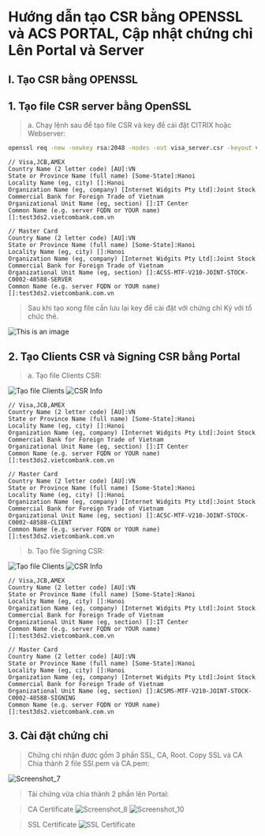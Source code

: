 # Hướng dẫn tạo CSR bằng OPENSSL và ACS PORTAL, Cập nhật chứng chỉ Lên Portal và Server

## I. Tạo CSR bằng OPENSSL

## 1. Tạo file CSR server bằng OpenSSL

> a. Chạy lệnh sau để tạo file CSR và key để cài đặt CITRIX hoặc Webserver:

```bash
openssl req -new -newkey rsa:2048 -nodes -out visa_server.csr -keyout visa_server.key
```

```notes
// Visa,JCB,AMEX
Country Name (2 letter code) [AU]:VN
State or Province Name (full name) [Some-State]:Hanoi
Locality Name (eg, city) []:Hanoi
Organization Name (eg, company) [Internet Widgits Pty Ltd]:Joint Stock Commercial Bank for Foreign Trade of Vietnam
Organizational Unit Name (eg, section) []:IT Center
Common Name (e.g. server FQDN or YOUR name) []:test3ds2.vietcombank.com.vn

// Master Card
Country Name (2 letter code) [AU]:VN
State or Province Name (full name) [Some-State]:Hanoi
Locality Name (eg, city) []:Hanoi
Organization Name (eg, company) [Internet Widgits Pty Ltd]:Joint Stock Commercial Bank for Foreign Trade of Vietnam
Organizational Unit Name (eg, section) []:ACSS-MTF-V210-JOINT-STOCK-C0002-48588-SERVER
Common Name (e.g. server FQDN or YOUR name) []:test3ds2.vietcombank.com.vn
```

> Sau khi tạo xong file cần lưu lại key để cài đặt với chứng chỉ Ký với tổ chức thẻ.

![This is an image](https://user-images.githubusercontent.com/61931560/207807883-a065d156-9e53-4b58-8b9c-14be844ba11e.png)

## 2. Tạo Clients CSR và Signing CSR bằng Portal

> a. Tạo file Clients CSR:

![Tạo file Clients](https://user-images.githubusercontent.com/61931560/207808008-33c959c1-0532-421e-a54e-8b66f313eea0.png)
![CSR Info](https://user-images.githubusercontent.com/61931560/207811484-12299df8-9896-4464-8ee5-a4517c61c0df.png)

```notes
// Visa,JCB,AMEX
Country Name (2 letter code) [AU]:VN
State or Province Name (full name) [Some-State]:Hanoi
Locality Name (eg, city) []:Hanoi
Organization Name (eg, company) [Internet Widgits Pty Ltd]:Joint Stock Commercial Bank for Foreign Trade of Vietnam
Organizational Unit Name (eg, section) []:IT Center
Common Name (e.g. server FQDN or YOUR name) []:test3ds2.vietcombank.com.vn

// Master Card
Country Name (2 letter code) [AU]:VN
State or Province Name (full name) [Some-State]:Hanoi
Locality Name (eg, city) []:Hanoi
Organization Name (eg, company) [Internet Widgits Pty Ltd]:Joint Stock Commercial Bank for Foreign Trade of Vietnam
Organizational Unit Name (eg, section) []:ACSC-MTF-V210-JOINT-STOCK-C0002-48588-CLIENT
Common Name (e.g. server FQDN or YOUR name) []:test3ds2.vietcombank.com.vn
```

> b. Tạo file Signing CSR:

![Tạo file Clients](https://user-images.githubusercontent.com/61931560/207808051-484a4ee3-cab1-45b9-bcd8-4078810f19aa.png)
![CSR Info](https://user-images.githubusercontent.com/61931560/207811484-12299df8-9896-4464-8ee5-a4517c61c0df.png)

```notes
// Visa,JCB,AMEX
Country Name (2 letter code) [AU]:VN
State or Province Name (full name) [Some-State]:Hanoi
Locality Name (eg, city) []:Hanoi
Organization Name (eg, company) [Internet Widgits Pty Ltd]:Joint Stock Commercial Bank for Foreign Trade of Vietnam
Organizational Unit Name (eg, section) []:IT Center
Common Name (e.g. server FQDN or YOUR name) []:test3ds2.vietcombank.com.vn

// Master Card
Country Name (2 letter code) [AU]:VN
State or Province Name (full name) [Some-State]:Hanoi
Locality Name (eg, city) []:Hanoi
Organization Name (eg, company) [Internet Widgits Pty Ltd]:Joint Stock Commercial Bank for Foreign Trade of Vietnam
Organizational Unit Name (eg, section) []:ACSMS-MTF-V210-JOINT-STOCK-C0002-48588-SIGNING
Common Name (e.g. server FQDN or YOUR name) []:test3ds2.vietcombank.com.vn
```

## 3. Cài đặt chứng chỉ

> Chứng chỉ nhận được gồm 3 phần SSL, CA, Root. Copy SSL và CA Chia thành 2 file SSl.pem và CA.pem:

![Screenshot_7](https://user-images.githubusercontent.com/61931560/207817841-c73bc2d7-d850-492a-ae99-fe999813dc95.png)

> Tải chứng vừa chia thành 2 phần lên Portal:

> CA Certificate
![Screenshot_8](https://user-images.githubusercontent.com/61931560/207818750-8a566eec-24e8-4291-bf46-3dfa9040f758.png)
> ![Screenshot_10](https://user-images.githubusercontent.com/61931560/207819099-0f76e54b-44bb-4df8-9c5a-c273ae2c0fc5.png)

> SSL Certificate
> ![SSL Certificate](https://user-images.githubusercontent.com/61931560/207818533-d3a6f56d-094a-40c5-854e-dc56b083c987.png)
